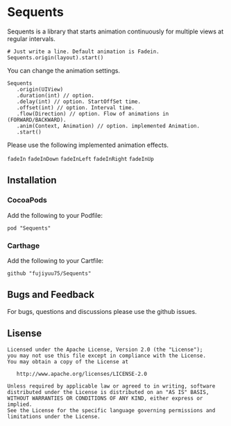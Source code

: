 # Sequents

Sequents is a library that starts animation continuously for multiple views at regular intervals.

```
# Just write a line. Default animation is Fadein.
Sequents.origin(layout).start()
```

You can change the animation settings.

```
Sequents
   .origin(UIView)
   .duration(int) // option.
   .delay(int) // option. StartOffSet time.
   .offset(int) // option. Interval time.
   .flow(Direction) // option. Flow of animations in (FORWARD/BACKWARD). 
   .anim(Context, Animation) // option. implemented Animation.
   .start()
```

Please use the following implemented animation effects.

```fadeIn``` ```fadeInDown``` ```fadeInLeft``` ```fadeInRight``` ```fadeInUp```

## Installation

### CocoaPods

Add the following to your Podfile:

```
pod "Sequents"
```

### Carthage

Add the following to your Cartfile:

```
github "fujiyuu75/Sequents"
```

## Bugs and Feedback

For bugs, questions and discussions please use the github issues.

## Lisense

```
Licensed under the Apache License, Version 2.0 (the "License");
you may not use this file except in compliance with the License.
You may obtain a copy of the License at

   http://www.apache.org/licenses/LICENSE-2.0

Unless required by applicable law or agreed to in writing, software
distributed under the License is distributed on an "AS IS" BASIS,
WITHOUT WARRANTIES OR CONDITIONS OF ANY KIND, either express or implied.
See the License for the specific language governing permissions and
limitations under the License.
```

